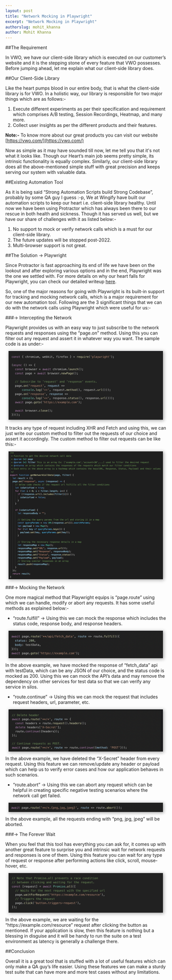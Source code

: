 ```yaml
---
layout: post
title: "Network Mocking in Playwright"
excerpt: "Network Mocking in Playwright"
authorslug: mohit_khanna
author: Mohit Khanna
---
```


<div style="text-align:center; margin: 10px; display: none">
  <img src="/images/2022/12/qaWingify.png" style="box-shadow: 2px 2px 10px 1px #aaa">
</div>

##The Requirement

In VWO, we have our client-side library which is executed on our customer’s website and it is the stepping stone of every feature that VWO possesses. Before jumping ahead, let me explain what our client-side library does.

##Our Client-Side Library

Like the heart pumps blood in our entire body, that is what the client-side library is for VWO. In a holistic way, our library is responsible for two major things which are as follows:-

1. Execute different experiments as per their specification and requirement which comprises A/B testing, Session Recordings, Heatmap, and many more.
2. Collect user insights as per the different products and their features.

**Note:-** To know more about our great products you can visit our website [https://vwo.com/](https://vwo.com/)

Now as simple as it may have sounded till now, let me tell you that it's not what it looks like. Though our Heart’s main job seems pretty simple, its intrinsic functionality is equally complex. Similarly, our client-side library does all the above-mentioned simple stuff with great precision and keeps serving our system with valuable data.

##Existing Automation Tool

As it is being said “Strong Automation Scripts build Strong Codebase”, probably by some QA guy I guess :-p, We at Wingify have built our automation scripts to keep our heart i.e. client-side library healthy. Until now we have been using Protractor which has always been there to our rescue in both health and sickness. Though it has served us well, but we have our share of challenges with it as listed below:-

1. No support to mock or verify network calls which is a must for our client-side library.
2. The future updates will be stopped post-2022.
3. Multi-browser support is not great.

##The Solution -> Playwright

Since Protractor is fast approaching its end of life we have been on the lookout and after exploring various options and in the end, Playwright was the one we settled with. For more details on why our heart falls for Playwright, you can check our detailed writeup [here](https://engineering.wingify.com/posts/playwright-the-rightful-heir/).

So, one of the major reasons for going with Playwright is its built-in support for tracking and mocking network calls, which is a major requirement for our new automation tool. Following are the 3 significant things that we can do with the network calls using Playwright which were useful for us:-

###-> Intercepting the Network

Playwright provides us with an easy way to just subscribe to the network requests and responses using the “page.on” method. Using this you can filter out any request and assert it in whatever way you want. The sample code is as under:-

<div style="text-align:center; margin: 10px;">
  <img src="/images/2022/12/page_on.png" style="box-shadow: 2px 2px 10px 1px #aaa">
</div>

It tracks any type of request including XHR and Fetch and using this, we can just write our custom method to filter out the requests of our choice and assert it accordingly. The custom method to filter out requests can be like this:-

<div style="text-align:center; margin: 10px;">
  <img src="/images/2022/12/custom_method.png" style="box-shadow: 2px 2px 10px 1px #aaa">
</div>

###-> Mocking the Network

One more magical method that Playwright equips is “page.route” using which we can handle, modify or abort any requests. It has some useful methods as explained below:-

* “route.fulfill” -> Using this we can mock the response which includes the status code, response body, and response headers.
<div style="text-align:center; margin: 10px;">
  <img src="/images/2022/12/route_fulfill.png" style="box-shadow: 2px 2px 10px 1px #aaa">
</div>
In the above example, we have mocked the response of “fetch_data” api with testData, which can be any JSON of our choice, and the status code is mocked as 200. Using this we can mock the API’s data and may remove the dependency on other services for test data so that we can verify any service in silos.

* “route.continue” -> Using this we can mock the request that includes request headers, url, parameter, etc.
<div style="text-align:center; margin: 10px;">
    <img src="/images/2022/12/route_continue.png" style="box-shadow: 2px 2px 10px 1px #aaa">
</div>
In the above example, we have deleted the “X-Secret” header from every request. Using this feature we can remove/update any header or payload which can help us to verify error cases and how our application behaves in such scenarios.

* “route.abort” -> Using this we can abort any request which can be helpful in creating specific negative testing scenarios where the network call get failed.
<div style="text-align:center; margin: 10px;">
    <img src="/images/2022/12/route_abort.png" style="box-shadow: 2px 2px 10px 1px #aaa">
</div>
In the above example, all the requests ending with “png, jpg, jpeg” will be aborted.

###-> The Forever Wait

When you feel that this tool has everything you can ask for, it comes up with another great feature to surprise you and intrinsic wait for network requests and responses is one of them. Using this feature you can wait for any type of request or response after performing actions like click, scroll, mouse-hover, etc.
<div style="text-align:center; margin: 10px;">
    <img src="/images/2022/12/route_wait.png" style="box-shadow: 2px 2px 10px 1px #aaa">
</div>
In the above example, we are waiting for the “https://example.com/resource” request after clicking the button as mentioned. If your application is slow, then this feature is nothing but a blessing in disguise and it will be handy to run the suite on a test environment as latency is generally a challenge there.


##Conclusion

Overall it is a great tool that is stuffed with a lot of useful features which can only make a QA guy’s life easier. Using these features we can make a sturdy test suite that can have more and more test cases without any limitations.  